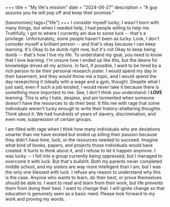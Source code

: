 +++
title = "My life's mission"
date = "2024-06-27"
description = "A guy assures you he will pop off and keep their promise."

[taxonomies]
tags=["life"]
+++
I consider myself lucky; I wasn't born with many things, but when I needed help, I had people willing to help me. Truthfully, I got to where I currently am due to some luck -- that's a privilege. Unfortunately, some people haven't been as lucky. Look, I don't consider myself a brilliant person -- and that's okay because I can keep learning. It's Okay to be dumb right now, but it's not Okay to keep being dumb -- that's how I live my life. To understand my goal, you need to know that I love learning. I'm unsure how I ended up like this, but the desire for knowledge drives all my actions. In fact, if possible, I want to be hired by a rich person to be their personal research jester. I would spend my day in their basement, and they would throw me a topic, and I would spend the day researching it (ideally with a wage and a gym, though). Despite what I just said, even if such a job existed, I would never take it because there is something more important to me. See, I don't think you understand: I **LOVE** learning. This is why I hate, despise, and am tormented when someone doesn't have the resources to do their best. It fills me with rage that some individuals weren't lucky enough to write their history-shattering thoughts. Think about it. We had hundreds of years of slavery, discrimination, and even now, suppression of certain groups.

I am filled with rage when I think how many individuals who are deviations smarter than me have existed but ended up killing their passion because they didn't have time, luck, or the resources needed to succeed. Imagine what kind of books, papers, and projects those individuals would have created. It hurts to think about it, and I refuse to let it happen anymore. I was lucky -- I fell into a group currently being oppressed, but I managed to overcome it with luck. But that's bullshit. Both my parents never completed middle school, and my sisters are way more intelligent than I am, but I was the only one blessed with luck. I refuse any reason to understand why this is the case. Anyone who wants to learn, do their best, or prove themselves should be able to. I want to read and learn from their work, but life prevents them from doing their best. I want to change that. I will ignite change so that education is genuinely seen as a basic need. Please look forward to my work and proving my words.
